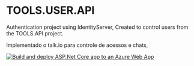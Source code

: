 # TOOLS.USER.API

Authentication project using IdentityServer, Created to control users from the TOOLS.API project.

Implementado o talk.io para controle de acessos e chats,

[![Build and deploy ASP.Net Core app to an Azure Web App](https://github.com/LeonardoFerreira1209/TOOLS.USER.API/actions/workflows/deployment.yml/badge.svg?branch=master)](https://github.com/LeonardoFerreira1209/TOOLS.USER.API/actions/workflows/deployment.yml)
